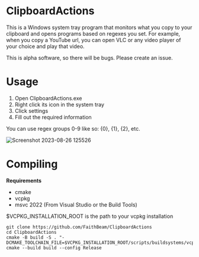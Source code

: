 # ClipboardActions

This is a Windows system tray program that monitors what you copy to your clipboard and opens programs based on regexes you set.
For example, when you copy a YouTube url, you can open VLC or any video player of your choice and play that video.

This is alpha software, so there will be bugs. Please create an issue.

# Usage

1. Open ClipboardActions.exe
2. Right click its icon in the system tray
3. Click settings
4. Fill out the required information

You can use regex groups 0-9 like so: {0}, {1}, {2}, etc.

![Screenshot 2023-08-26 125526](https://github.com/FaithBeam/ClipboardActions/assets/32502411/93a2e28b-54f9-41a1-b09e-0338744fdfdc)


# Compiling

**Requirements**

- cmake
- vcpkg
- msvc 2022 (From Visual Studio or the Build Tools)

$VCPKG_INSTALLATION_ROOT is the path to your vcpkg installation

```
git clone https://github.com/FaithBeam/ClipboardActions
cd ClipboardActions
cmake -B build -S . "-DCMAKE_TOOLCHAIN_FILE=$VCPKG_INSTALLATION_ROOT/scripts/buildsystems/vcpkg.cmake"
cmake --build build --config Release
```
